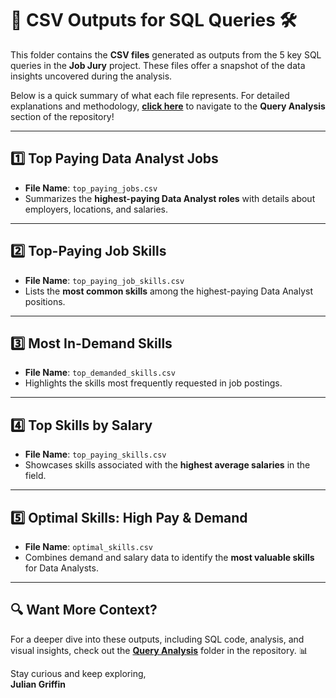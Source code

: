 # 📁 **CSV Outputs for SQL Queries** 🛠️

This folder contains the **CSV files** generated as outputs from the 5 key SQL queries in the **Job Jury** project. These files offer a snapshot of the data insights uncovered during the analysis. 

Below is a quick summary of what each file represents. For detailed explanations and methodology, [**click here**](./SQL_Queries) to navigate to the **Query Analysis** section of the repository!

---

## 1️⃣ **Top Paying Data Analyst Jobs**
- **File Name**: `top_paying_jobs.csv`
- Summarizes the **highest-paying Data Analyst roles** with details about employers, locations, and salaries.

---

## 2️⃣ **Top-Paying Job Skills**
- **File Name**: `top_paying_job_skills.csv`
- Lists the **most common skills** among the highest-paying Data Analyst positions.

---

## 3️⃣ **Most In-Demand Skills**
- **File Name**: `top_demanded_skills.csv`
- Highlights the skills most frequently requested in job postings.

---

## 4️⃣ **Top Skills by Salary**
- **File Name**: `top_paying_skills.csv`
- Showcases skills associated with the **highest average salaries** in the field.

---

## 5️⃣ **Optimal Skills: High Pay & Demand**
- **File Name**: `optimal_skills.csv`
- Combines demand and salary data to identify the **most valuable skills** for Data Analysts.

---

## 🔍 **Want More Context?**
For a deeper dive into these outputs, including SQL code, analysis, and visual insights, check out the [**Query Analysis**](./SQL_Queries)  folder in the repository. 📊

Stay curious and keep exploring,  
**Julian Griffin**

